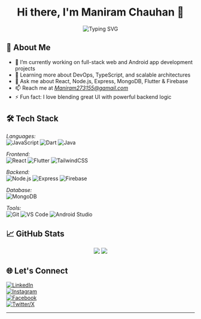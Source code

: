 <h1 align="center">Hi there, I'm Maniram Chauhan 👋</h1>

<p align="center">
  <img src="https://readme-typing-svg.demolab.com?font=Fira+Code&pause=1000&color=36BCF7&center=true&vCenter=true&width=435&lines=Web+%26+App+Developer;Building+Modern+Web+%26+Mobile+Apps;Always+Learning+%26+Improving" alt="Typing SVG" />
</p>

## 🚀 About Me

- 🔭 I’m currently working on full-stack web and Android app development projects
- 🌱 Learning more about DevOps, TypeScript, and scalable architectures
- 💬 Ask me about React, Node.js, Express, MongoDB, Flutter & Firebase
- 📫 Reach me at *Maniram273155@gamail.com*
- ⚡ Fun fact: I love blending great UI with powerful backend logic

## 🛠 Tech Stack

*Languages:*  
![JavaScript](https://img.shields.io/badge/JavaScript-F7DF1E?style=flat&logo=javascript&logoColor=black)
![Dart](https://img.shields.io/badge/Dart-0175C2?style=flat&logo=dart&logoColor=white)
![Java](https://img.shields.io/badge/Java-ED8B00?style=flat&logo=java&logoColor=white)

*Frontend:*  
![React](https://img.shields.io/badge/React-20232A?style=flat&logo=react&logoColor=61DAFB)
![Flutter](https://img.shields.io/badge/Flutter-02569B?style=flat&logo=flutter&logoColor=white)
![TailwindCSS](https://img.shields.io/badge/TailwindCSS-38B2AC?style=flat&logo=tailwind-css&logoColor=white)

*Backend:*  
![Node.js](https://img.shields.io/badge/Node.js-339933?style=flat&logo=node.js&logoColor=white)
![Express](https://img.shields.io/badge/Express.js-000000?style=flat&logo=express&logoColor=white)
![Firebase](https://img.shields.io/badge/Firebase-FFCA28?style=flat&logo=firebase&logoColor=black)

*Database:*  
![MongoDB](https://img.shields.io/badge/MongoDB-4EA94B?style=flat&logo=mongodb&logoColor=white)

*Tools:*  
![Git](https://img.shields.io/badge/Git-F05032?style=flat&logo=git&logoColor=white)
![VS Code](https://img.shields.io/badge/VS%20Code-007ACC?style=flat&logo=visual-studio-code&logoColor=white)
![Android Studio](https://img.shields.io/badge/Android%20Studio-3DDC84?style=flat&logo=android-studio&logoColor=white)

## 📈 GitHub Stats

<p align="center">
  <img src="https://github-readme-stats.vercel.app/api?username=maniramrajputt&show_icons=true&theme=radical" />
  <img src="https://github-readme-streak-stats.herokuapp.com/?user=maniramrajputt&theme=radical" />
</p>

## 🌐 Let's Connect

[![LinkedIn](https://img.shields.io/badge/LinkedIn-0A66C2?style=flat&logo=linkedin&logoColor=white)](https://www.linkedin.com/in/𝐌𝐀𝐍𝐈𝐑𝐀𝐌-𝐑𝐀𝐉𝐏𝐔𝐓-961b42294)  
[![Instagram](https://img.shields.io/badge/Instagram-E4405F?style=flat&logo=instagram&logoColor=white)](https://www.instagram.com/maniramrajputtt)  
[![Facebook](https://img.shields.io/badge/Facebook-1877F2?style=flat&logo=facebook&logoColor=white)](https://www.facebook.com/share/19NUJvQAAt/)  
[![Twitter/X](https://img.shields.io/badge/X-000000?style=flat&logo=twitter&logoColor=white)](https://x.com/ManiramRajput4)

---
